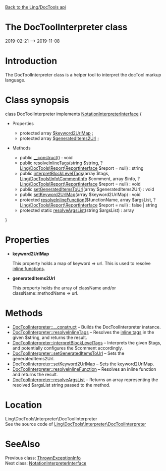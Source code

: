 [Back to the Ling/DocTools api](https://github.com/lingtalfi/DocTools/blob/master/doc/api/Ling/DocTools.md)



The DocToolInterpreter class
================
2019-02-21 --> 2019-11-08






Introduction
============

The DocToolInterpreter class is a helper tool to interpret the docTool markup language.



Class synopsis
==============


class <span class="pl-k">DocToolInterpreter</span> implements [NotationInterpreterInterface](https://github.com/lingtalfi/DocTools/blob/master/doc/api/Ling/DocTools/Interpreter/NotationInterpreterInterface.md) {

- Properties
    - protected array [$keyword2UrlMap](#property-keyword2UrlMap) ;
    - protected array [$generatedItems2Url](#property-generatedItems2Url) ;

- Methods
    - public [__construct](https://github.com/lingtalfi/DocTools/blob/master/doc/api/Ling/DocTools/Interpreter/DocToolInterpreter/__construct.md)() : void
    - public [resolveInlineTags](https://github.com/lingtalfi/DocTools/blob/master/doc/api/Ling/DocTools/Interpreter/DocToolInterpreter/resolveInlineTags.md)(string $string, ?[Ling\DocTools\Report\ReportInterface](https://github.com/lingtalfi/DocTools/blob/master/doc/api/Ling/DocTools/Report/ReportInterface.md) $report = null) : string
    - public [interpretBlockLevelTags](https://github.com/lingtalfi/DocTools/blob/master/doc/api/Ling/DocTools/Interpreter/DocToolInterpreter/interpretBlockLevelTags.md)(array $tags, [Ling\DocTools\Info\CommentInfo](https://github.com/lingtalfi/DocTools/blob/master/doc/api/Ling/DocTools/Info/CommentInfo.md) $comment, array $info, ?[Ling\DocTools\Report\ReportInterface](https://github.com/lingtalfi/DocTools/blob/master/doc/api/Ling/DocTools/Report/ReportInterface.md) $report = null) : void
    - public [setGeneratedItemsToUrl](https://github.com/lingtalfi/DocTools/blob/master/doc/api/Ling/DocTools/Interpreter/DocToolInterpreter/setGeneratedItemsToUrl.md)(array $generatedItems2Url) : void
    - public [setKeyword2UrlMap](https://github.com/lingtalfi/DocTools/blob/master/doc/api/Ling/DocTools/Interpreter/DocToolInterpreter/setKeyword2UrlMap.md)(array $keyword2UrlMap) : void
    - protected [resolveInlineFunction](https://github.com/lingtalfi/DocTools/blob/master/doc/api/Ling/DocTools/Interpreter/DocToolInterpreter/resolveInlineFunction.md)($functionName, array $argsList, ?[Ling\DocTools\Report\ReportInterface](https://github.com/lingtalfi/DocTools/blob/master/doc/api/Ling/DocTools/Report/ReportInterface.md) $report = null) : false | string
    - protected static [resolveArgsList](https://github.com/lingtalfi/DocTools/blob/master/doc/api/Ling/DocTools/Interpreter/DocToolInterpreter/resolveArgsList.md)(string $argsList) : array

}




Properties
=============

- <span id="property-keyword2UrlMap"><b>keyword2UrlMap</b></span>

    This property holds a map of keyword => url.
    This is used to resolve [inline functions](https://github.com/lingtalfi/DocTools/blob/master/doc/pages/doctool-markup-language.md#inline-functions).
    
    

- <span id="property-generatedItems2Url"><b>generatedItems2Url</b></span>

    This property holds the array of className and/or className::methodName => url.
    
    



Methods
==============

- [DocToolInterpreter::__construct](https://github.com/lingtalfi/DocTools/blob/master/doc/api/Ling/DocTools/Interpreter/DocToolInterpreter/__construct.md) &ndash; Builds the DocToolInterpreter instance.
- [DocToolInterpreter::resolveInlineTags](https://github.com/lingtalfi/DocTools/blob/master/doc/api/Ling/DocTools/Interpreter/DocToolInterpreter/resolveInlineTags.md) &ndash; Resolves the [inline tags](https://github.com/lingtalfi/DocTools/blob/master/doc/pages/doctool-markup-language.md#inline-functions) in the given $string, and returns the result.
- [DocToolInterpreter::interpretBlockLevelTags](https://github.com/lingtalfi/DocTools/blob/master/doc/api/Ling/DocTools/Interpreter/DocToolInterpreter/interpretBlockLevelTags.md) &ndash; Interprets the given $tags, and potentially configures the $comment accordingly.
- [DocToolInterpreter::setGeneratedItemsToUrl](https://github.com/lingtalfi/DocTools/blob/master/doc/api/Ling/DocTools/Interpreter/DocToolInterpreter/setGeneratedItemsToUrl.md) &ndash; Sets the generatedItems2Url.
- [DocToolInterpreter::setKeyword2UrlMap](https://github.com/lingtalfi/DocTools/blob/master/doc/api/Ling/DocTools/Interpreter/DocToolInterpreter/setKeyword2UrlMap.md) &ndash; Sets the keyword2UrlMap.
- [DocToolInterpreter::resolveInlineFunction](https://github.com/lingtalfi/DocTools/blob/master/doc/api/Ling/DocTools/Interpreter/DocToolInterpreter/resolveInlineFunction.md) &ndash; Resolves an inline function and returns the result.
- [DocToolInterpreter::resolveArgsList](https://github.com/lingtalfi/DocTools/blob/master/doc/api/Ling/DocTools/Interpreter/DocToolInterpreter/resolveArgsList.md) &ndash; Returns an array representing the resolved $argsList string passed to the method.





Location
=============
Ling\DocTools\Interpreter\DocToolInterpreter<br>
See the source code of [Ling\DocTools\Interpreter\DocToolInterpreter](https://github.com/lingtalfi/DocTools/blob/master/Interpreter/DocToolInterpreter.php)



SeeAlso
==============
Previous class: [ThrownExceptionInfo](https://github.com/lingtalfi/DocTools/blob/master/doc/api/Ling/DocTools/Info/ThrownExceptionInfo.md)<br>Next class: [NotationInterpreterInterface](https://github.com/lingtalfi/DocTools/blob/master/doc/api/Ling/DocTools/Interpreter/NotationInterpreterInterface.md)<br>
